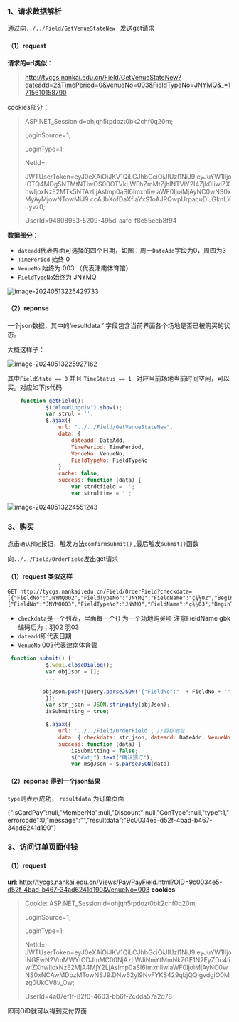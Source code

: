 

### 1、请求数据解析

通过向`../../Field/GetVenueStateNew ` 发送get请求

#### （1）request

**请求的url类似**：

> http://tycgs.nankai.edu.cn/Field/GetVenueStateNew?dateadd=2&TimePeriod=0&VenueNo=003&FieldTypeNo=JNYMQ&_=1715610158790

cookies部分：

> ASP.NET_SessionId=ohjqh5tpdozt0bk2chf0q20m; 
>
> LoginSource=1;
>
>  LoginType=1; 
>
> NetId=; 		
>
> JWTUserToken=eyJ0eXAiOiJKV1QiLCJhbGciOiJIUzI1NiJ9.eyJuYW1lIjoiOTQ4MDg5NTMtNTIwOS00OTVkLWFhZmMtZjhlNTVlY2I4Zjk0IiwiZXhwIjoxNzE2MTk5NTAzLjAsImp0aSI6ImxnIiwiaWF0IjoiMjAyNC0wNS0xMyAyMjowNTowMiJ9.ccAJbXofDaXflaYxS1oAJRQwpUrpacuDUGknLYuyvz0; 
>
> UserId=94808953-5209-495d-aafc-f8e55ecb8f94

**数据部分**：

- `dateadd`代表界面可选择的四个日期，如图：周一`DateAdd`字段为0，周四为3
- `TimePeriod` 始终 0
- `VenueNo` 始终为  003 （代表津南体育馆）
-  `FieldTypeNo`始终为  JNYMQ



![image-20240513225429733](/image-20240513225429733.png)

#### （2）reponse

一个json数据，其中的‘resultdata ’ 字段包含当前界面各个场地是否已被购买的状态。

大概这样子：

![image-20240513225927162](/image-20240513225927162.png)

其中`FieldState == 0` 并且  `TimeStatus == 1 ` 对应当前场地当前时间空闲，可以买。对应如下js代码

~~~js
	function getField():
			$("#loadingdiv").show();
            var strul = '';
            $.ajax({
                url: "../../Field/GetVenueStateNew",
                data: {
                    dateadd: DateAdd,
                    TimePeriod: TimePeriod,
                    VenueNo: VenueNo,
                    FieldTypeNo: FieldTypeNo
                },
                cache: false,
                success: function (data) {
                    var strdtfield = '';
                    var strultime = '';
~~~



![image-20240513224551243](/image-20240513224551243.png)



### 3、购买

点击`确认预定`按钮，触发方法`comfirmsubmit()` ,最后触发`submit()`函数

向`../../Field/OrderField`发出get请求

#### （1）request 类似这样

~~~gas
GET http://tycgs.nankai.edu.cn/Field/OrderField?checkdata=[{"FieldNo":"JNYMQ002","FieldTypeNo":"JNYMQ","FieldName":"ç¾½02","BeginTime":"11:00","Endtime":"12:00","Price":"5.00"},{"FieldNo":"JNYMQ003","FieldTypeNo":"JNYMQ","FieldName":"ç¾½03","BeginTime":"11:00","Endtime":"12:00","Price":"5.00"}]&dateadd=3&VenueNo=003
~~~

- `checkdata`是一个列表，里面每一个{} 为一个场地购买项 注意FieldName gbk编码后为：羽02 羽03
- `dateadd`即代表日期
- `VenueNo` 003代表津南体育管

~~~js
 function submit() {
            $.weui.closeDialog();
            var objJson = [];
            ...
            
           objJson.push(jQuery.parseJSON('{"FieldNo":"' + FieldNo + '","FieldTypeNo":"' + FieldTypeNo + '","FieldName":"' + FieldName + '","BeginTime":"' + BeginTime + '","Endtime":"' + endtime + '","Price":"' + price + '"}'));
            });
            var str_json = JSON.stringify(objJson);
            isSubmitting = true;

			$.ajax({
                url: '../../Field/OrderField', //目标地址
                data: { checkdata: str_json, dateadd: DateAdd, VenueNo: VenueNo },
                success: function (data) {
                    isSubmitting = false;
                    $("#atj").text("确认预订");
                    var msgJson = $.parseJSON(data)
~~~





#### （2）reponse 得到一个json结果

`type`则表示成功， `resultdata` 为订单页面

{"IsCardPay":null,"MemberNo":null,"Discount":null,"ConType":null,"type":1,"errorcode":0,"message":"","resultdata":"9c0034e5-d52f-4bad-b467-34ad6241d190"}



### 3、访问订单页面付钱

#### （1）request

**url**: http://tycgs.nankai.edu.cn/Views/Pay/PayField.html?OID=9c0034e5-d52f-4bad-b467-34ad6241d190&VenueNo=003 
	**cookies**:

> Cookie: ASP.NET_SessionId=ohjqh5tpdozt0bk2chf0q20m; 
>
> LoginSource=1; 
>
> LoginType=1;
>
>  NetId=; JWTUserToken=eyJ0eXAiOiJKV1QiLCJhbGciOiJIUzI1NiJ9.eyJuYW1lIjoiNGEwN2VmMWYtODJmMC00NjAzLWJiNmYtMmNkZGE1N2EyZDc4IiwiZXhwIjoxNzE2MjA4MjY2LjAsImp0aSI6ImxnIiwiaWF0IjoiMjAyNC0wNS0xNCAwMDozMTowNSJ9.DNw62yl9NvFYKS429qbjQQlgvdgiO0Mzg0UkCV8v_Ow; 
>
> UserId=4a07ef1f-82f0-4603-bb6f-2cdda57a2d78



即同OiD就可以得到支付界面



